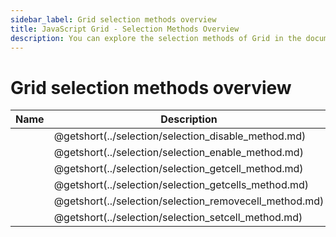 ```yaml
---
sidebar_label: Grid selection methods overview
title: JavaScript Grid - Selection Methods Overview 
description: You can explore the selection methods of Grid in the documentation of the DHTMLX JavaScript UI library. Browse developer guides and API reference, try out code examples and live demos, and download a free 30-day evaluation version of DHTMLX Suite 7.
---
```


# Grid selection methods overview

| Name                                                  | Description                                                  |
|-------------------------------------------------------|--------------------------------------------------------------|
| [](../selection/selection_disable_method.md)    | @getshort(../selection/selection_disable_method.md)    |
| [](../selection/selection_enable_method.md)     | @getshort(../selection/selection_enable_method.md)     |
| [](../selection/selection_getcell_method.md)    | @getshort(../selection/selection_getcell_method.md)    |
| [](../selection/selection_getcells_method.md)   | @getshort(../selection/selection_getcells_method.md)   |
| [](../selection/selection_removecell_method.md) | @getshort(../selection/selection_removecell_method.md) |
| [](../selection/selection_setcell_method.md)    | @getshort(../selection/selection_setcell_method.md)    |
